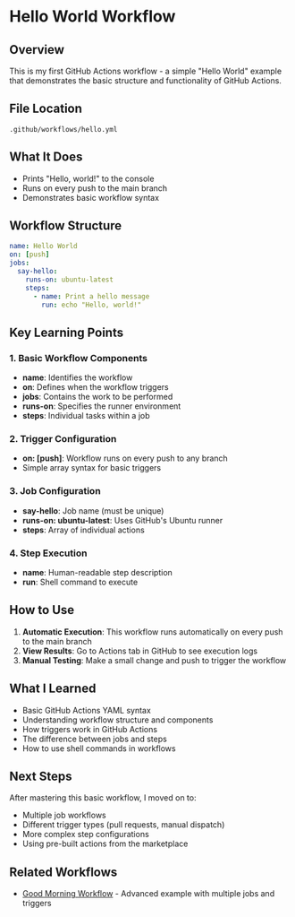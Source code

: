 # Hello World Workflow

## Overview
This is my first GitHub Actions workflow - a simple "Hello World" example that demonstrates the basic structure and functionality of GitHub Actions.

## File Location
`.github/workflows/hello.yml`

## What It Does
- Prints "Hello, world!" to the console
- Runs on every push to the main branch
- Demonstrates basic workflow syntax

## Workflow Structure

```yaml
name: Hello World
on: [push]
jobs:
  say-hello:
    runs-on: ubuntu-latest
    steps:
      - name: Print a hello message
        run: echo "Hello, world!"
```

## Key Learning Points

### 1. Basic Workflow Components
- **name**: Identifies the workflow
- **on**: Defines when the workflow triggers
- **jobs**: Contains the work to be performed
- **runs-on**: Specifies the runner environment
- **steps**: Individual tasks within a job

### 2. Trigger Configuration
- **on: [push]**: Workflow runs on every push to any branch
- Simple array syntax for basic triggers

### 3. Job Configuration
- **say-hello**: Job name (must be unique)
- **runs-on: ubuntu-latest**: Uses GitHub's Ubuntu runner
- **steps**: Array of individual actions

### 4. Step Execution
- **name**: Human-readable step description
- **run**: Shell command to execute

## How to Use

1. **Automatic Execution**: This workflow runs automatically on every push to the main branch
2. **View Results**: Go to Actions tab in GitHub to see execution logs
3. **Manual Testing**: Make a small change and push to trigger the workflow

## What I Learned

- Basic GitHub Actions YAML syntax
- Understanding workflow structure and components
- How triggers work in GitHub Actions
- The difference between jobs and steps
- How to use shell commands in workflows

## Next Steps

After mastering this basic workflow, I moved on to:
- Multiple job workflows
- Different trigger types (pull requests, manual dispatch)
- More complex step configurations
- Using pre-built actions from the marketplace

## Related Workflows

- [Good Morning Workflow](./goodmorning-workflow.md) - Advanced example with multiple jobs and triggers

